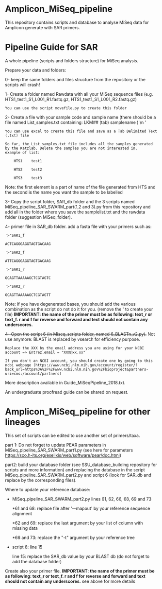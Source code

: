 # Amplicon_MiSeq_pipeline
This repository contains scripts and database to analyse MiSeq data for Amplicon generate with SAR primers.

# Pipeline Guide for SAR

A whole pipeline (scripts and folders structure) for MiSeq analysis.

Prepare your data and folders:

0- keep the same folders and files structure from the repository or the scripts will crash!

1- Create a folder named Rawdata with all your MiSeq sequence files (e.g. HTS1_test1_S1_L001_R1.fastq.gz, HTS1_test1_S1_L001_R2.fastq.gz)

	You can use the script movefile.py to create this folder

2- Create a file with your sample code and sample name (there should be a file named List_samples.txt containing: LKM## (tab) samplename ) \n '

	You can use excel to create this file and save as a Tab Delimited Text (.txt) file
	
	So far, the List_samples.txt file includes all the samples generated by the Katzlab. Delete the samples you are not interested in.
	example of list: 

		HTS1	test1
	
		HTS2	test2
	
		HTS3	test3

Note: the first element is a part of name of the file generated from HTS and the second is the name you want the sample to be labelled
	
3- Copy the script folder, SAR_db folder and the 3 scripts named MiSeq_pipeline_SAR_SWARM_part(1,2 and 3).py from this repository and add all in the folder where you save the samplelist.txt and the rawdata folder (suggestion MiSeq_folder).

4- primer file in SAR_db folder. add a fasta file with your primers such as: 

	'>'SAR1_f
	
	ACTCAGGGAGGTAGTGACAAG
	
	'>'SAR2_f
	
	ATTCAGGGAGGTAGTGACAAG
	
	'>'SAR1_r
	
	GCAGTTAAAAAGCTCGTAGTC
	
	'>'SAR2_r
	
	GCAGTTAAAAAGCTCGTAGTT

Note: if you have degenerated bases, you should add the various combination as the script do not do it for you. (remove the ' to create your file)
**IMPORTANT: the name of the primer must be as following: text_r or text_f. r and f for reverse and forward and text should not contain any underscores.**

~~4- Open the script 6 (in Miseq_scripts folder, named 6_BLASTn_v2.py).~~ Not use anymore: BLAST is replaced by vsearch for efficiency purpose.

	Replace the XXX by the email address you are using for your NCBI account => Entrez.email = "XXX@xx.xx"
	
	If you don't an NCBI account, you should create one by going to this ncbi webpage (https://www.ncbi.nlm.nih.gov/account/register/?back_url=https%3A%2F%2Fwww.ncbi.nlm.nih.gov%2Fbioproject&partners-uri=cms:/account/partners)

More description available in Guide_MiSeqPipeline_2018.txt.

An undergraduate proofread guide can be shared on request.

# Amplicon_MiSeq_pipeline for other lineages
This set of scripts can be edited to use another set of primers/taxa.

part 1: Do not forget to update PEAR parameters in MiSeq_pipeline_SAR_SWARM_part1.py (see here for parameters https://sco.h-its.org/exelixis/web/software/pear/doc.html)

part2: build your database folder (see SSU_database_building repository for scripts and more information) and replacing the database in the script MiSeq_pipeline_SAR_SWARM_part2.py and script 6 (look for SAR_db and replace by the corresponding files). 

Where to update your reference database:
- MiSeq_pipeline_SAR_SWARM_part2.py lines 61, 62, 66, 68, 69 and 73 

	*61 and 68: replace file after '--mapout' by your reference sequence alignment
	
	*62 and 69: replace the last argument by your list of column with missing data
	
	*66 and 73: replace the "-t" argument by your reference tree
	
- script 6: line 15 

	line 15: replace the SAR_db value by your BLAST db (do not forget to add the database folder)


Create also your primer file. **IMPORTANT: the name of the primer must be as following: text_r or text_f. r and f for reverse and forward and text should not contain any underscores.** see above for more details


